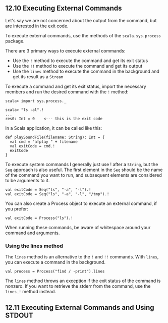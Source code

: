 ## 12.10 Executing External Commands
Let's say we are not concerned about the output from the command, but are interested in the exit code.

To execute external commands, use the methods of the `scala.sys.process` package.

There are 3 primary ways to execute external commands:
- Use the `!` method to execute the command and get its exit status
- Use the `!!` method to execute the command and get its output
- Use the `lines` method to execute the command in the background and get its result as a `Stream`

To execute a command and get its exit status, import the necessary members and run the desired command with the `!` method:
```
scala> import sys.process._

scala> "ls -al".!
...
res0: Int = 0    <--- this is the exit code
```

In a Scala application, it can be called like this:
```
def playSoundFile(filename: String): Int = {
  val cmd = "afplay " + filename
  val exitCode = cmd.!
  exitCode
}
```
To execute system commands I generally just use ! after a `String`, but the `Seq` approach is also useful. The first element in the `Seq` should be the name of the command you want to run, and subsequent elements are considered to be arguments to it.
```
val exitCode = Seq("ls", "-a", "-l").!
val exitCode = Seq("ls", "-a", "-l", "/tmp").!
```
You can also create a Process object to execute an external command, if you prefer:
```
val exitCode = Process("ls").!
```
When running these commands, be aware of whitespace around your command and arguments.

### Using the lines method
The `lines` method is an alternative to the `!` and `!!` commands. With `lines`, you can execute a command in the background.
```
val process = Process("find / -print").lines
```
The `lines` method throws an exception if the exit status of the command is nonzero. If you want to retrieve the stderr from the command, use the `lines_!` method instead.

## 12.11 Executing External Commands and Using STDOUT

